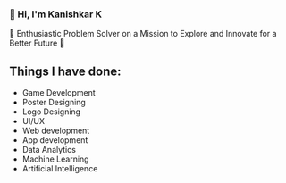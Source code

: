 ### :wave: Hi, I'm Kanishkar K

🌟 Enthusiastic Problem Solver on a Mission to Explore and Innovate for a Better Future 🌟

## Things I have done:

 - Game Development
 - Poster Designing
 - Logo Designing
 - UI/UX
 - Web development
 - App development
 - Data Analytics
 - Machine Learning
 - Artificial Intelligence

<!--
**kanishkar51015/kanishkar51015** is a ✨ _special_ ✨ repository because its `README.md` (this file) appears on your GitHub profile.

Here are some ideas to get you started:

- 🔭 I’m currently working on ...
- 🌱 I’m currently learning ...
- 👯 I’m looking to collaborate on ...
- 🤔 I’m looking for help with ...
- 💬 Ask me about ...
- 📫 How to reach me: ...
- 😄 Pronouns: ...
- ⚡ Fun fact: ...
-->
